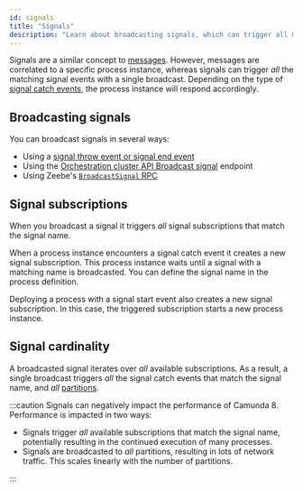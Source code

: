 ```yaml
---
id: signals
title: "Signals"
description: "Learn about broadcasting signals, which can trigger all matching signal events with a single broadcast."
---
```


Signals are a similar concept to [messages](messages.md). However, messages are correlated to a specific
process instance, whereas signals can trigger _all_ the matching signal events with a single broadcast.
Depending on the type of [signal catch events](../modeler/bpmn/signal-events/signal-events.md), the process instance will
respond accordingly.

## Broadcasting signals

You can broadcast signals in several ways:

- Using a [signal throw event or signal end event](../modeler/bpmn/signal-events/signal-events.md#signal-throw-events)
- Using the [Orchestration cluster API Broadcast signal](/apis-tools/orchestration-cluster-api-rest/specifications/broadcast-signal.api.mdx) endpoint
- Using Zeebe's [`BroadcastSignal` RPC](/apis-tools/zeebe-api/gateway-service.md#broadcastsignal-rpc)

## Signal subscriptions

When you broadcast a signal it triggers _all_ signal subscriptions that match the signal name.

When a process instance encounters a signal catch event it creates a new signal subscription. This process instance waits until a signal with a matching name is broadcasted. You can define the signal name in the
process definition.

Deploying a process with a signal start event also creates a new signal subscription. In this case, the triggered
subscription starts a new process instance.

## Signal cardinality

A broadcasted signal iterates over _all_ available subscriptions. As a result, a single broadcast triggers _all_ the
signal catch events that match the signal name, and _all_ [partitions](../zeebe/technical-concepts/partitions.md).

:::caution
Signals can negatively impact the performance of Camunda 8. Performance is impacted in two ways:

- Signals trigger _all_ available subscriptions that match the signal name, potentially resulting in the continued execution of many processes.
- Signals are broadcasted to _all_ partitions, resulting in lots of network traffic. This scales linearly with the number of partitions.

:::
